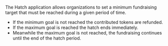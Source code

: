 The Hatch application allows organizations to set a minimum fundraising target that must be reached during a given period of time.

* If the minimum goal is not reached the contributed tokens are refunded.
* If the maximum goal is reached the hatch ends immediately.
* Meanwhile the maximum goal is not reached, the fundraising continues until the end of the hatch period.